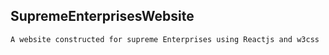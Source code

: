 ## SupremeEnterprisesWebsite
    A website constructed for supreme Enterprises using Reactjs and w3css 
